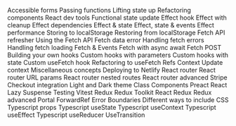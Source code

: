 Accessible forms
Passing functions
Lifting state up
Refactoring components
React dev tools
Functional state update
Effect hook
Effect with cleanup
Effect dependencies
Effect & state
Effect, state & events
Effect performance
Storing to localStorage
Restoring from localStorage
Fetch API refresher
Using the Fetch API
Fetch data error
Handling fetch errors
Handling fetch loading
Fetch & Events
Fetch with async await
Fetch POST
Building your own hooks
Custom hooks with parameters
Custom hooks with state
Custom useFetch hook
Refactoring to useFetch
Refs
Context
Update context
Miscellaneous concepts
Deploying to Netlify
React router
React router URL params
React router nested routes
React router advanced
Stripe Checkout integration
Light and Dark theme
Class Components
Preact
React Lazy
Suspense
Testing
Vitest
Redux
Redux Toolkit
React Redux
Redux advanced
Portal
ForwardRef
Error Boundaries
Different ways to include CSS
Typescript props
Typescript useState
Typescript useContext
Typescript useEffect
Typescript useReducer
UseTransition